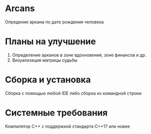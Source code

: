 # Arcans
Опредение аркана по дате рождения человека
# Планы на улучшение
1) Определение арканов в зоне вдохновения, зоне финансов и др.
2) Визуализация матрицы судьбы

# Сборка и установка
Сборка с помощью любой IDE либо сборка из командной строки
# Системные требования
Компилятор С++ с поддержкой стандарта C++17 или новее
